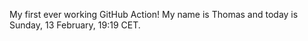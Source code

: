 My first ever working GitHub Action!
My name is Thomas and today is Sunday, 13 February, 19:19 CET. 
